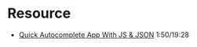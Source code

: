 # Resource
- [Quick Autocomplete App With JS & JSON](https://www.youtube.com/watch?v=1iysNUrI3lw) 1:50/19:28